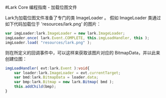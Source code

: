 #Lark Core 编程指南 - 加载位图文件

Lark为加载位图文件准备了专门的类 ImageLoader 。
假如 ImageLoader 类通过如下代码加载位于 'resources/lark.png' 的图片： 
``` TypeScript
var imgLoader:lark.ImageLoader = new lark.ImageLoader;
imgLoader.once( lark.Event.COMPLETE, this.imgLoadHandler, this ); 
imgLoader.load( "resources/lark.png" );  
```
则在所定义的回调事件中，可以这样来获取该图片对应的 BitmapData，并以此来创建位图：
``` TypeScript
imgLoadHandler( evt:lark.Event ):void{
    var loader:lark.ImageLoader = evt.currentTarget;
    var bmd:lark.BitmapData = loader.data;
    var bmp:lark.Bitmap = new lark.Bitmap( bmd );
    this.addChild(bmp);
}
```
